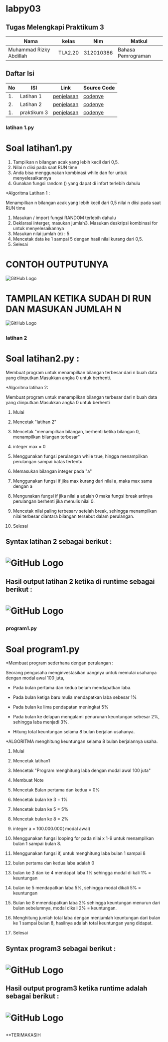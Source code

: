 # labpy03
## Tugas Melengkapi Praktikum 3
| Nama | kelas | Nim | Matkul |
| -- | --- | ---- | ----------- |
| Muhammad Rizky Abdillah | TI.A2.20 | 312010386 | Bahasa Pemrograman |
## Daftar Isi
| No | ISI | Link | Source Code |
| -- | --- | ---- | ----------- |
| 1. | Latihan 1 | [penjelasan](#latihan-1.py) | [codenye](#latihan1.py) |
| 2. | Latihan 2 | [penjelasan](#latihan-2.py) | [codenye](#latihan2.py) |
| 1. | praktikum 3 | [penjelasan](#program1.py) | [codenye](#program1.py) |

### latihan 1.py

# Soal latihan1.py

1. Tampilkan n bilangan acak yang lebih kecil dari 0,5.
2. Nilai n diisi pada saat RUN time
3. Anda bisa menggunakan kombinasi while dan for untuk menyelesaikannya
4. Gunakan fungsi random () yang dapat di infort terlebih dahulu

 *Algoritma Latihan 1 :

Menampilkan n bilangan acak yang lebih kecil dari 0,5 nilai n diisi pada
saat RUN time

1. Masukan / import fungsi RANDOM terlebih dahulu
2. Deklarasi interger, masukan jumlah3. Masukan deskripsi kombinasi for 
untuk menyelesaikannya
4. Masukan nilai jumlah (n) : 5
5. Mencetak data ke 1 sampai 5 dengan hasil nilai kurang dari 0,5.
6. Selesai

# CONTOH OUTPUTUNYA

![GitHub Logo](gambar/inputanlatihan1.png)

# TAMPILAN KETIKA SUDAH DI RUN DAN MASUKAN JUMLAH N 

 ![GitHub Logo](gambar/hasillatihan1.png) <h2>

### latihan 2
# Soal latihan2.py :

  Membuat program untuk menampilkan bilangan terbesar dari n buah data 
yang diinputkan.Masukkan angka 0 untuk berhenti.

 *Algoritma latihan 2:

 Membuat program untuk menampilkan bilangan terbesar dari n buah data 
yang diinputkan.Masukkan angka 0 untuk berhenti

1. Mulai

2. Mencetak "latihan 2"

3. Mencetak "menampilkan bilangan, berhenti ketika bilangan 0, 
menampilkan bilangan terbesar"

4. integer max = 0

5. Menggunakan fungsi perulangan while true, hingga menampilkan 
perulangan sampai batas tertentu.

6. Memasukan bilangan integer pada "a"

7. Menggunakan fungsi if jika max kurang dari nilai a, maka max sama 
dengan a

8. Mengunakan fungsi if jika nilai a adalah 0 maka fungsi break artinya 
perulangan berhenti jika menulis nilai 0.

9. Mencetak nilai paling terbesarv setelah break, sehingga menampilkan 
nilai terbesar diantara bilangan tersebut dalam perulangan.

10. Selesai

## Syntax latihan 2 sebagai berikut :


# ![GitHub Logo](gambar/inputanlatihan2.png) <h2>


## Hasil output latihan 2 ketika di runtime sebagai berikut :

# ![GitHub Logo](gambar/hasillatihan2.png) <h2>

### program1.py
# Soal program1.py


  *Membuat program sederhana dengan perulangan :

 Seorang pengusaha menginvestasikan uangnya untuk memulai usahanya 
dengan modal awal 100 juta,

- Pada bulan pertama dan kedua belum mendapatkan laba.

- Pada bulan ketiga baru mulia mendapatkan laba sebesar 1%

- Pada bulan ke lima pendapatan meningkat 5%

- Pada bulan ke delapan mengalami penurunan keuntungan sebesar 2%, 
sehingga laba menjadi 3%.

- Hitung total keuntungan selama 8 bulan berjalan usahanya.

 *ALGORITMA menghitung keuntungan selama 8 bulan berjalannya usaha.

1. Mulai

2. Mencetak latihan1

3. Mencetak "Program menghitung laba dengan modal awal 100 juta"

4. Membuat Note

5. Mencetak Bulan pertama dan kedua = 0%

6. Mencetak bulan ke 3 = 1%

7. Mencetak bulan ke 5 = 5%

8. Mencetak bulan ke 8 = 2%

9. integer a = 100.000.000( modal awal)

10. Menggunakan fungsi looping for pada nilai x 1-9 untuk menampilkan 
bulan 1 sampai bulan 8.

11. Menggunakan fungsi if, untuk menghitung laba bulan 1 sampai 8

12. bulan pertama dan kedua laba adalah 0

13. bulan ke 3 dan ke 4 mendapat laba 1% sehingga modal di kali 1% = 
keuntungan

14. bulan ke 5 mendapatkan laba 5%, sehingga modal dikali 5% = 
keuntungan

15. Bulan ke 8 mmendapatkan laba 2% sehingga keuntungan menurun dari 
bulan sebelumnya, modal dikali 2% = keuntungan.

16. Menghitung jumlah total laba dengan menjumlah keuntungan dari bulan 
ke 1 sampai bulan 8, hasilnya adalah total keuntungan yang didapat.

17. Selesai

## Syntax program3 sebagai berikut :

# ![GitHub Logo](gambar/inputanprogram1.png) <h2>


## Hasil output program3 ketika runtime adalah sebagai berikut :

# ![GitHub Logo](gambar/hasilprogram1.png) <h2>




**TERIMAKASIH
